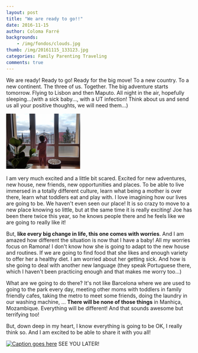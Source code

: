 ```yaml
---
layout: post
title: "We are ready to go!!"
date: 2016-11-15
author: Coloma Farré
backgrounds:
    - /img/fondos/clouds.jpg
thumb: /img/20161115_133123.jpg
categories: Family Parenting Traveling
comments: true
---
```


We are ready! Ready to go! Ready for the big move! To a new country. To a new continent. The three of us. Together. The big adventure starts tomorrow. Flying to Lisbon and then Maputo. All night in the air, hopefully sleeping...(with a sick baby..., with a UT infection! Think about us and send us all your positive thoughts, we will need them...)

<a href="/img/IMG_20161112_084745.jpg"> <img border="0" alt="Caption goes here" src = "/img/IMG_20161112_084745.jpg" width = "200"></a>

I am very much excited and a little bit scared. Excited for new adventures, new house, new friends, new opportunities and places. To be able to live immersed in a totally different culture, learn what being a mother is over there, learn what toddlers eat and play with. I love imagining how our lives are going to be. We haven't even seen our place! It is so crazy to move to a new place knowing so little, but at the same time it is really exciting! Joe has been there twice this year, so he knows people there and he feels like we are going to really like it!

But, **like every big change in life, this one comes with worries**. And I am amazed how different the situation is now that I have a baby! All my worries focus on Ramona! I don't know how she is going to adapt to the new house and routines. If we are going to find food that she likes and enough variety to offer her a healthy diet. I am worried about her getting sick. And how is she going to deal with another new language (they speak Portuguese there, which I haven't been practicing enough and that makes me worry too...)

What are we going to do there? It's not like Barcelona where we are used to going to the park every day, meeting other moms with toddlers in family friendly cafes, taking the metro to meet some friends, doing the laundry in our washing machine, ... **There will be none of those things** in Manhiça, Mozambique. Everything will be different! And that sounds awesome but terrifying too!

But, down deep in my heart, I know everything is going to be OK, I really think so. And I am excited to be able to share it with you all!


<a href="/img/blue_door.gif"> <img border="0" alt="Caption goes here" src = "/img/blue_door.gif" width = "200"></a>
SEE YOU LATER!
